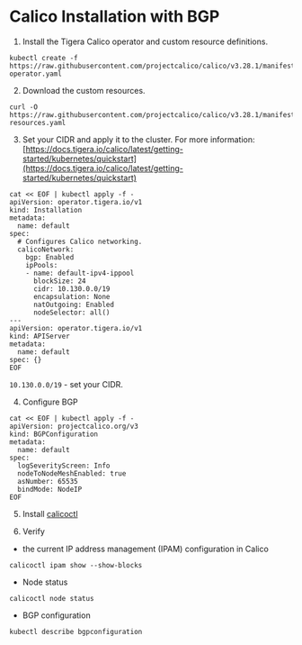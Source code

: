 # Calico Installation with BGP
1. Install the Tigera Calico operator and custom resource definitions.
```shell
kubectl create -f https://raw.githubusercontent.com/projectcalico/calico/v3.28.1/manifests/tigera-operator.yaml
```

2. Download the custom resources.
```shell
curl -O https://raw.githubusercontent.com/projectcalico/calico/v3.28.1/manifests/custom-resources.yaml
```

3. Set your CIDR and apply it to the cluster. For more information: [https://docs.tigera.io/calico/latest/getting-started/kubernetes/quickstart](https://docs.tigera.io/calico/latest/getting-started/kubernetes/quickstart)
```
cat << EOF | kubectl apply -f -
apiVersion: operator.tigera.io/v1
kind: Installation
metadata:
  name: default
spec:
  # Configures Calico networking.
  calicoNetwork:
    bgp: Enabled
    ipPools:
    - name: default-ipv4-ippool
      blockSize: 24
      cidr: 10.130.0.0/19
      encapsulation: None
      natOutgoing: Enabled
      nodeSelector: all()
---
apiVersion: operator.tigera.io/v1
kind: APIServer
metadata:
  name: default
spec: {}
EOF
```

`10.130.0.0/19` - set your CIDR.

4. Configure BGP
```
cat << EOF | kubectl apply -f -
apiVersion: projectcalico.org/v3
kind: BGPConfiguration
metadata:
  name: default
spec:
  logSeverityScreen: Info
  nodeToNodeMeshEnabled: true
  asNumber: 65535
  bindMode: NodeIP
EOF
```

5. Install [calicoctl](https://docs.tigera.io/calico/latest/operations/calicoctl/install#install-calicoctl-as-a-binary-on-a-single-host)


6. Verify
- the current IP address management (IPAM) configuration in Calico
```shell
calicoctl ipam show --show-blocks
```

- Node status
```shell
calicoctl node status
```

- BGP configuration
```shell
kubectl describe bgpconfiguration
```